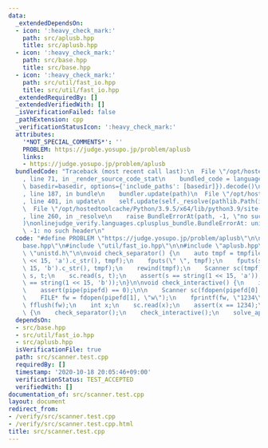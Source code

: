 ```yaml
---
data:
  _extendedDependsOn:
  - icon: ':heavy_check_mark:'
    path: src/aplusb.hpp
    title: src/aplusb.hpp
  - icon: ':heavy_check_mark:'
    path: src/base.hpp
    title: src/base.hpp
  - icon: ':heavy_check_mark:'
    path: src/util/fast_io.hpp
    title: src/util/fast_io.hpp
  _extendedRequiredBy: []
  _extendedVerifiedWith: []
  _isVerificationFailed: false
  _pathExtension: cpp
  _verificationStatusIcon: ':heavy_check_mark:'
  attributes:
    '*NOT_SPECIAL_COMMENTS*': ''
    PROBLEM: https://judge.yosupo.jp/problem/aplusb
    links:
    - https://judge.yosupo.jp/problem/aplusb
  bundledCode: "Traceback (most recent call last):\n  File \"/opt/hostedtoolcache/Python/3.9.5/x64/lib/python3.9/site-packages/onlinejudge_verify/documentation/build.py\"\
    , line 71, in _render_source_code_stat\n    bundled_code = language.bundle(stat.path,\
    \ basedir=basedir, options={'include_paths': [basedir]}).decode()\n  File \"/opt/hostedtoolcache/Python/3.9.5/x64/lib/python3.9/site-packages/onlinejudge_verify/languages/cplusplus.py\"\
    , line 187, in bundle\n    bundler.update(path)\n  File \"/opt/hostedtoolcache/Python/3.9.5/x64/lib/python3.9/site-packages/onlinejudge_verify/languages/cplusplus_bundle.py\"\
    , line 401, in update\n    self.update(self._resolve(pathlib.Path(included), included_from=path))\n\
    \  File \"/opt/hostedtoolcache/Python/3.9.5/x64/lib/python3.9/site-packages/onlinejudge_verify/languages/cplusplus_bundle.py\"\
    , line 260, in _resolve\n    raise BundleErrorAt(path, -1, \"no such header\"\
    )\nonlinejudge_verify.languages.cplusplus_bundle.BundleErrorAt: unistd.h: line\
    \ -1: no such header\n"
  code: "#define PROBLEM \"https://judge.yosupo.jp/problem/aplusb\"\n\n#include \"\
    base.hpp\"\n#include \"util/fast_io.hpp\"\n\n#include \"aplusb.hpp\"\n#include\
    \ \"unistd.h\"\n\nvoid check_separator() {\n    auto tmpf = tmpfile();\n    fputs(string(1\
    \ << 15, 'a').c_str(), tmpf);\n    fputs(\" \", tmpf);\n    fputs(string(1 <<\
    \ 15, 'b').c_str(), tmpf);\n    rewind(tmpf);\n    Scanner sc(tmpf);\n    string\
    \ s, t;\n    sc.read(s, t);\n    assert(s == string(1 << 15, 'a'));\n    assert(t\
    \ == string(1 << 15, 'b'));\n}\n\nvoid check_interactive() {\n    int pipefd[2];\n\
    \    assert(pipe(pipefd) == 0);\n\n    Scanner sc(fdopen(pipefd[0], \"r\"));\n\
    \    FILE* fw = fdopen(pipefd[1], \"w\");\n    fprintf(fw, \"1234\\n\");\n   \
    \ fflush(fw);\n    int x;\n    sc.read(x);\n    assert(x == 1234);\n}\n\nint main()\
    \ {\n    check_separator();\n    check_interactive();\n    solve_aplusb();\n}\n"
  dependsOn:
  - src/base.hpp
  - src/util/fast_io.hpp
  - src/aplusb.hpp
  isVerificationFile: true
  path: src/scanner.test.cpp
  requiredBy: []
  timestamp: '2020-10-18 20:05:46+09:00'
  verificationStatus: TEST_ACCEPTED
  verifiedWith: []
documentation_of: src/scanner.test.cpp
layout: document
redirect_from:
- /verify/src/scanner.test.cpp
- /verify/src/scanner.test.cpp.html
title: src/scanner.test.cpp
---
```

